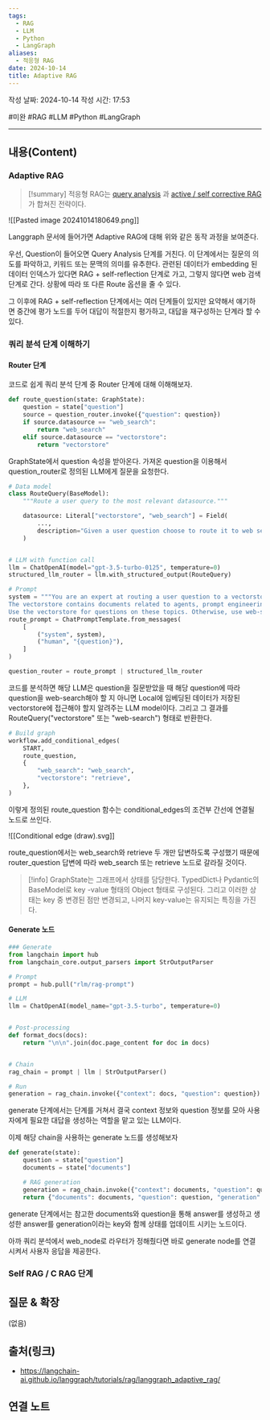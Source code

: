 ```yaml
---
tags:
  - RAG
  - LLM
  - Python
  - LangGraph
aliases:
  - 적응형 RAG
date: 2024-10-14
title: Adaptive RAG
---
```

작성 날짜: 2024-10-14
작성 시간: 17:53

#미완 #RAG #LLM #Python #LangGraph 

----
## 내용(Content)

### Adaptive RAG

>[!summary]
> 적응형 RAG는 [query analysis](https://blog.langchain.dev/query-construction/) 과 [active / self corrective RAG](https://blog.langchain.dev/agentic-rag-with-langgraph/)가 합쳐진 전략이다.

![[Pasted image 20241014180649.png]]

Langgraph 문서에 들어가면 Adaptive RAG에 대해 위와 같은 동작 과정을 보여준다.

우선, Question이 들어오면 Query Analysis 단계를 거친다. 이 단계에서는 질문의 의도를 파악하고, 키워드 또는 문맥의 의미를 유추한다. 관련된 데이터가 embedding 된 데이터 인덱스가 있다면 RAG + self-reflection 단계로 가고, 그렇지 않다면 web 검색 단계로 간다. 상황에 따라 또 다른 Route 옵션을 줄 수 있다. 

그 이후에 RAG + self-reflection 단계에서는 여러 단계들이 있지만 요약해서 얘기하면 중간에 평가 노드를 두어 대답이 적절한지 평가하고, 대답을 재구성하는 단계라 할 수 있다.

### 쿼리 분석 단계 이해하기

#### Router 단계

코드로 쉽게 쿼리 분석 단계 중 Router 단계에 대해 이해해보자.

```python
def route_question(state: GraphState):
    question = state["question"]
    source = question_router.invoke({"question": question})
    if source.datasource == "web_search":
        return "web_search"
    elif source.datasource == "vectorstore":
        return "vectorstore"
```

GraphState에서 question 속성을 받아온다. 가져온 question을 이용해서 question_router로 정의된 LLM에게 질문을 요청한다.

```python
# Data model
class RouteQuery(BaseModel):
    """Route a user query to the most relevant datasource."""

    datasource: Literal["vectorstore", "web_search"] = Field(
        ...,
        description="Given a user question choose to route it to web search or a vectorstore.",
    )


# LLM with function call
llm = ChatOpenAI(model="gpt-3.5-turbo-0125", temperature=0)
structured_llm_router = llm.with_structured_output(RouteQuery)

# Prompt
system = """You are an expert at routing a user question to a vectorstore or web search.
The vectorstore contains documents related to agents, prompt engineering, and adversarial attacks.
Use the vectorstore for questions on these topics. Otherwise, use web-search."""
route_prompt = ChatPromptTemplate.from_messages(
    [
        ("system", system),
        ("human", "{question}"),
    ]
)

question_router = route_prompt | structured_llm_router
```

코드를 분석하면 해당 LLM은 question을 질문받았을 때 해당 question에 따라 question을 web-search해야 할 지 아니면 Local에 임베딩된 데이터가 저장된 vectorstore에 접근해야 할지 알려주는 LLM model이다. 그리고 그 결과를 RouteQuery("vectorstore" 또는 "web-search") 형태로 반환한다.

```python
# Build graph
workflow.add_conditional_edges(
    START,
    route_question,
    {
        "web_search": "web_search",
        "vectorstore": "retrieve",
    },
)
```

이렇게 정의된 route_question 함수는 conditional_edges의 조건부 간선에 연결될 노드로 쓰인다.

![[Conditional edge (draw).svg]]

route_question에서는 web_search와 retrieve 두 개만 답변하도록 구성했기 때문에 router_question 답변에 따라 web_search 또는 retrieve 노드로 갈라질 것이다.


>[!info]
>GraphState는 그래프에서 상태를 담당한다. TypedDict나 Pydantic의 BaseModel로 key -value 형태의 Object 형태로 구성된다. 그리고 이러한 상태는 key 중 변경된 점만 변경되고, 나머지 key-value는 유지되는 특징을 가진다.

#### Generate 노드

```python
### Generate
from langchain import hub
from langchain_core.output_parsers import StrOutputParser

# Prompt
prompt = hub.pull("rlm/rag-prompt")

# LLM
llm = ChatOpenAI(model_name="gpt-3.5-turbo", temperature=0)


# Post-processing
def format_docs(docs):
    return "\n\n".join(doc.page_content for doc in docs)


# Chain
rag_chain = prompt | llm | StrOutputParser()

# Run
generation = rag_chain.invoke({"context": docs, "question": question})
```

generate 단계에서는 단계를 거쳐서 결국 context 정보와 question 정보를 모아 사용자에게 필요한 대답을 생성하는 역할을 맡고 있는 LLM이다. 

이제 해당 chain을 사용하는 generate 노드를 생성해보자

```python
def generate(state):
    question = state["question"]
    documents = state["documents"]

    # RAG generation
    generation = rag_chain.invoke({"context": documents, "question": question})
    return {"documents": documents, "question": question, "generation": generation}
```

generate 단계에서는 참고한 documents와 question을 통해 answer를 생성하고 생성한 answer를 generation이라는 key와 함께 상태를 업데이트 시키는 노드이다.

아까 쿼리 분석에서 web_node로 라우터가 정해줬다면 바로 generate node를 연결시켜서 사용자 응답을 제공한다.

### Self RAG / C RAG 단계

## 질문 & 확장

(없음)

## 출처(링크)

- https://langchain-ai.github.io/langgraph/tutorials/rag/langgraph_adaptive_rag/

## 연결 노트


